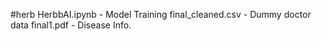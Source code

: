 # h e r b 
HerbbAI.ipynb - Model Training
final_cleaned.csv - Dummy doctor data
final1.pdf - Disease Info.
